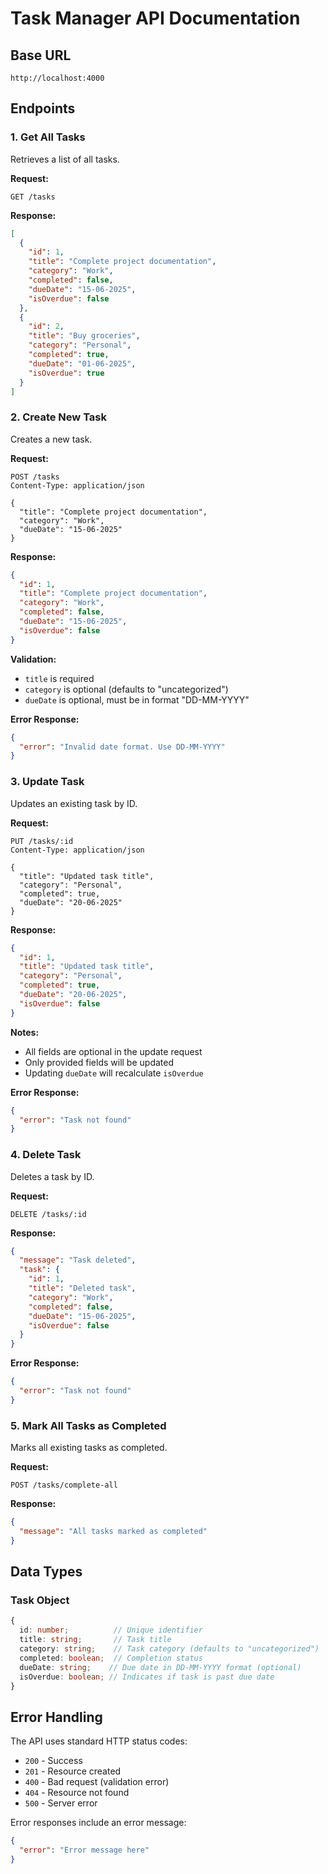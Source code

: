 # Task Manager API Documentation

## Base URL
```
http://localhost:4000
```

## Endpoints

### 1. Get All Tasks
Retrieves a list of all tasks.

**Request:**
```http
GET /tasks
```

**Response:**
```json
[
  {
    "id": 1,
    "title": "Complete project documentation",
    "category": "Work",
    "completed": false,
    "dueDate": "15-06-2025",
    "isOverdue": false
  },
  {
    "id": 2,
    "title": "Buy groceries",
    "category": "Personal",
    "completed": true,
    "dueDate": "01-06-2025",
    "isOverdue": true
  }
]
```

### 2. Create New Task
Creates a new task.

**Request:**
```http
POST /tasks
Content-Type: application/json

{
  "title": "Complete project documentation",
  "category": "Work",
  "dueDate": "15-06-2025"
}
```

**Response:**
```json
{
  "id": 1,
  "title": "Complete project documentation",
  "category": "Work",
  "completed": false,
  "dueDate": "15-06-2025",
  "isOverdue": false
}
```

**Validation:**
- `title` is required
- `category` is optional (defaults to "uncategorized")
- `dueDate` is optional, must be in format "DD-MM-YYYY"

**Error Response:**
```json
{
  "error": "Invalid date format. Use DD-MM-YYYY"
}
```

### 3. Update Task
Updates an existing task by ID.

**Request:**
```http
PUT /tasks/:id
Content-Type: application/json

{
  "title": "Updated task title",
  "category": "Personal",
  "completed": true,
  "dueDate": "20-06-2025"
}
```

**Response:**
```json
{
  "id": 1,
  "title": "Updated task title",
  "category": "Personal",
  "completed": true,
  "dueDate": "20-06-2025",
  "isOverdue": false
}
```

**Notes:**
- All fields are optional in the update request
- Only provided fields will be updated
- Updating `dueDate` will recalculate `isOverdue`

**Error Response:**
```json
{
  "error": "Task not found"
}
```

### 4. Delete Task
Deletes a task by ID.

**Request:**
```http
DELETE /tasks/:id
```

**Response:**
```json
{
  "message": "Task deleted",
  "task": {
    "id": 1,
    "title": "Deleted task",
    "category": "Work",
    "completed": false,
    "dueDate": "15-06-2025",
    "isOverdue": false
  }
}
```

**Error Response:**
```json
{
  "error": "Task not found"
}
```

### 5. Mark All Tasks as Completed
Marks all existing tasks as completed.

**Request:**
```http
POST /tasks/complete-all
```

**Response:**
```json
{
  "message": "All tasks marked as completed"
}
```

## Data Types

### Task Object
```typescript
{
  id: number;          // Unique identifier
  title: string;       // Task title
  category: string;    // Task category (defaults to "uncategorized")
  completed: boolean;  // Completion status
  dueDate: string;    // Due date in DD-MM-YYYY format (optional)
  isOverdue: boolean; // Indicates if task is past due date
}
```

## Error Handling

The API uses standard HTTP status codes:
- `200` - Success
- `201` - Resource created
- `400` - Bad request (validation error)
- `404` - Resource not found
- `500` - Server error

Error responses include an error message:
```json
{
  "error": "Error message here"
}
```
